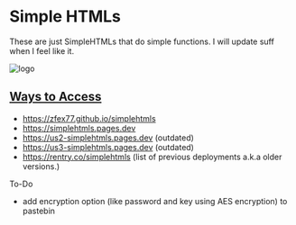 # Simple HTMLs

These are just SimpleHTMLs that do simple functions. I will update suff when I feel like it.

![logo](https://raw.githubusercontent.com/zfex77/simplehtmls/src/plasticdots-personal-use-regular.png)

## <ins>Ways to Access</ins>
- https://zfex77.github.io/simplehtmls
- https://simplehtmls.pages.dev
- https://us2-simplehtmls.pages.dev (outdated)
- https://us3-simplehtmls.pages.dev (outdated)
- https://rentry.co/simplehtmls (list of previous deployments a.k.a older versions.)

To-Do
- add encryption option (like password and key using AES encryption) to pastebin
